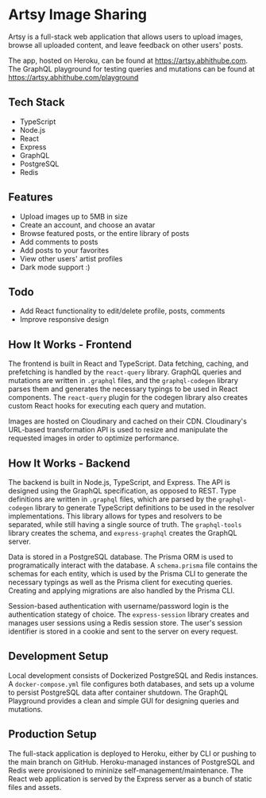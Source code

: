 # Artsy Image Sharing

Artsy is a full-stack web application that allows users to upload images, browse all uploaded content, and leave feedback on other users' posts.

The app, hosted on Heroku, can be found at https://artsy.abhithube.com. The GraphQL playground for testing queries and mutations can be found at https://artsy.abhithube.com/playground

## Tech Stack

- TypeScript
- Node.js
- React
- Express
- GraphQL
- PostgreSQL
- Redis

## Features

- Upload images up to 5MB in size
- Create an account, and choose an avatar
- Browse featured posts, or the entire library of posts
- Add comments to posts
- Add posts to your favorites
- View other users' artist profiles
- Dark mode support :)

## Todo

- Add React functionality to edit/delete profile, posts, comments
- Improve responsive design

## How It Works - Frontend

The frontend is built in React and TypeScript. Data fetching, caching, and prefetching is handled by the `react-query` library. GraphQL queries and mutations are written in `.graphql` files, and the `graphql-codegen` library parses them and generates the necessary typings to be used in React components. The `react-query` plugin for the codegen library also creates custom React hooks for executing each query and mutation.

Images are hosted on Cloudinary and cached on their CDN. Cloudinary's URL-based transformation API is used to resize and manipulate the requested images in order to optimize performance.

## How It Works - Backend

The backend is built in Node.js, TypeScript, and Express. The API is designed using the GraphQL specification, as opposed to REST. Type definitions are written in `.graphql` files, which are parsed by the `graphql-codegen` library to generate TypeScript definitions to be used in the resolver implementations. This library allows for types and resolvers to be separated, while still having a single source of truth. The `graphql-tools` library creates the schema, and `express-graphql` creates the GraphQL server.

Data is stored in a PostgreSQL database. The Prisma ORM is used to programatically interact with the database. A `schema.prisma` file contains the schemas for each entity, which is used by the Prisma CLI to generate the necessary typings as well as the Prisma client for executing queries. Creating and applying migrations are also handled by the Prisma CLI.

Session-based authentication with username/password login is the authentication stategy of choice. The `express-session` library creates and manages user sessions using a Redis session store. The user's session identifier is stored in a cookie and sent to the server on every request.

## Development Setup

Local development consists of Dockerized PostgreSQL and Redis instances. A `docker-compose.yml` file configures both databases, and sets up a volume to persist PostgreSQL data after container shutdown. The GraphQL Playground provides a clean and simple GUI for designing queries and mutations.

## Production Setup

The full-stack application is deployed to Heroku, either by CLI or pushing to the main branch on GitHub. Heroku-managed instances of PostgreSQL and Redis were provisioned to mininize self-management/maintenance. The React web application is served by the Express server as a bunch of static files and assets.
